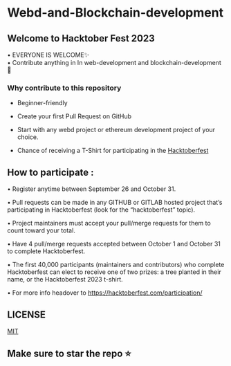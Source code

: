 # Webd-and-Blockchain-development

## Welcome to Hacktober Fest 2023

• EVERYONE IS WELCOME✨    
• Contribute anything in In web-development and blockchain-development 🙌




### Why contribute to this repository

  

- Beginner-friendly

  

- Create your first Pull Request on GitHub

  

- Start with any webd project or ethereum development project of your choice.

  

- Chance of receiving a T-Shirt for participating in the [Hacktoberfest](https://hacktoberfest.digitalocean.com)


## How to participate :  

• Register anytime between September 26 and October 31.

• Pull requests can be made in any GITHUB or GITLAB hosted project that’s participating in Hacktoberfest (look for the “hacktoberfest” topic).

• Project maintainers must accept your pull/merge requests for them to count toward your total.

• Have 4 pull/merge requests accepted between October 1 and October 31 to complete Hacktoberfest.

• The first 40,000 participants (maintainers and contributors) who complete Hacktoberfest can elect to receive one of two prizes: a tree planted in their name, or the   Hacktoberfest 2023 t-shirt.

• For more info headover to https://hacktoberfest.com/participation/


## LICENSE
  
[MIT]([https://github.com/naveen3011/DSA/blob/main/license])

## Make sure to star the repo ⭐
